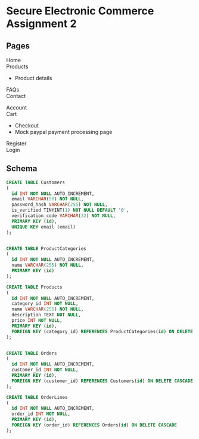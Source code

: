 # Secure Electronic Commerce Assignment 2

## Pages
Home<br>
Products
- Product details

FAQs<br>
Contact

Account<br>
Cart
- Checkout
 - Mock paypal payment processing page

Register<br>
Login

## Schema
```sql
CREATE TABLE Customers
(
  id INT NOT NULL AUTO_INCREMENT,
  email VARCHAR(50) NOT NULL,
  password_hash VARCHAR(255) NOT NULL,
  is_verified TINYINT(1) NOT NULL DEFAULT '0',
  verification_code VARCHAR(32) NOT NULL,
  PRIMARY KEY (id),
  UNIQUE KEY email (email)
);


CREATE TABLE ProductCategories
(
  id INT NOT NULL AUTO_INCREMENT,
  name VARCHAR(255) NOT NULL,
  PRIMARY KEY (id)
);

CREATE TABLE Products
(
  id INT NOT NULL AUTO_INCREMENT,
  category_id INT NOT NULL,
  name VARCHAR(255) NOT NULL,
  description TEXT NOT NULL,
  price INT NOT NULL,
  PRIMARY KEY (id),
  FOREIGN KEY (category_id) REFERENCES ProductCategories(id) ON DELETE CASCADE
);


CREATE TABLE Orders
(
  id INT NOT NULL AUTO_INCREMENT,
  customer_id INT NOT NULL,
  PRIMARY KEY (id),
  FOREIGN KEY (customer_id) REFERENCES Customers(id) ON DELETE CASCADE
);

CREATE TABLE OrderLines
(
  id INT NOT NULL AUTO_INCREMENT,
  order_id INT NOT NULL,
  PRIMARY KEY (id),
  FOREIGN KEY (order_id) REFERENCES Orders(id) ON DELETE CASCADE
);
```
